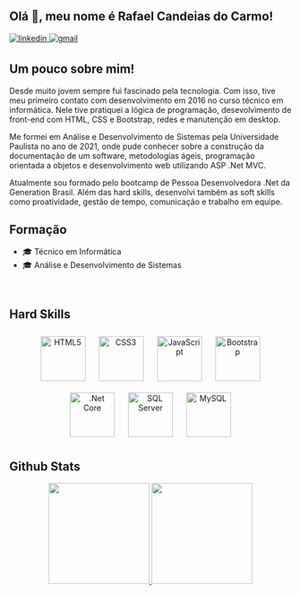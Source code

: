 ## Olá 👋, meu nome é Rafael Candeias do Carmo! 

<a href="https://github.com/RafaelCandeias00" target="_blank">
<a href="https://linkedin.com/in/rafael-candeias" target="_blank">
<img src=https://img.shields.io/badge/linkedin-%231E77B5.svg?&style=for-the-badge&logo=linkedin&logoColor=white alt=linkedin style="margin-bottom: 5px;" />
<a href="mailto:rafaelcandeias39@gmail.com" target="_blank">
<img src=https://img.shields.io/badge/Gmail-D14836?style=for-the-badge&logo=gmail&logoColor=white alt=gmail style="margin-bottom: 5px;" />
</a>  

## Um pouco sobre mim!  
Desde muito jovem sempre fui fascinado pela tecnologia. Com isso, tive meu primeiro contato com desenvolvimento em 2016 no curso técnico em informática. Nele tive pratiquei a lógica de programação, desevolvimento de front-end com HTML, CSS e Bootstrap, redes e manutenção em desktop. 

Me formei em Análise e Desenvolvimento de Sistemas pela Universidade Paulista no ano de 2021, onde pude conhecer sobre a construção da documentação de um software, metodologias ágeis, programação orientada a objetos e desenvolvimento web utilizando ASP .Net MVC. 

Atualmente sou formado pelo bootcamp de Pessoa Desenvolvedora .Net da Generation Brasil. Além das hard skills, desenvolvi também as soft skills como proatividade, gestão de tempo, comunicação e trabalho em equipe.

## Formação
- 🎓 Técnico em Informática
- 🎓 Análise e Desenvolvimento de Sistemas

<br/>

## Hard Skills  
<div align="center">  
<img style="margin: 10px" src="https://profilinator.rishav.dev/skills-assets/html5-original-wordmark.svg" alt="HTML5" height="80" />
<img style="margin: 10px" src="https://profilinator.rishav.dev/skills-assets/css3-original-wordmark.svg" alt="CSS3" height="80" />
<img style="margin: 10px" src="https://profilinator.rishav.dev/skills-assets/javascript-original.svg" alt="JavaScript" height="80" /></a> 
<img style="margin: 10px" src="https://profilinator.rishav.dev/skills-assets/bootstrap-plain.svg" alt="Bootstrap" height="80" />
<img style="margin: 10px" src="https://profilinator.rishav.dev/skills-assets/dotnetcore.png" alt=".Net Core" height="80" />
<img style="margin: 10px" src="https://img.icons8.com/color/480/microsoft-sql-server.png" alt="SQL Server" height="80">
<img style="margin: 10px" src="https://profilinator.rishav.dev/skills-assets/mysql-original-wordmark.svg" alt="MySQL" height="80" />

 
</div>  

## Github Stats  
<div align="center">
  <a href="https://github.com/RafaelCandeias00">
  <img height="180em" src="https://github-readme-stats.vercel.app/api?username=RafaelCandeias00&show_icons=false&theme=dark&include_all_commits=true&count_private=true"/>
  <img height="180em" src="https://github-readme-stats.vercel.app/api/top-langs/?username=RafaelCandeias00&layout=compact&langs_count=7&theme=dark"/>
</div>
